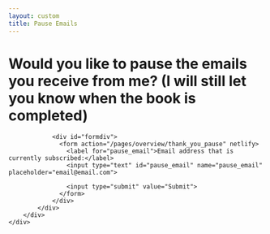 ```yaml
---
layout: custom
title: Pause Emails
---
```


<style>
input[type=text], textarea {
  width: 100%;
  padding: 12px 20px;
  margin: 8px 0;
  display: inline-block;
  border: 1px solid #ccc;
  border-radius: 4px;
  box-sizing: border-box;
}

input[type=submit] {
  width: 100%;
  background-color: #4CAF50;
  color: white;
  padding: 14px 20px;
  margin: 8px 0;
  border: none;
  border-radius: 4px;
  cursor: pointer;
}

input[type=submit]:hover {
  background-color: #45a049;
}

#formdiv {
  border-radius: 5px;
  background-color: #f2f2f2;
  padding: 20px;
}
</style>

<!-- /banner_bottom -->
<div class="main banner_bottom" id="article">
	<div class="clearfix"> </div>
	<div class="container">
		<div class="inner_sec_top_aglieits">
			<div class="banner_bottom_info">
				<h1>Would you like to pause the emails you receive from me? (I will still let you know when the book is completed)</h1>

				<div id="formdiv">
				  <form action="/pages/overview/thank_you_pause" netlify>
				    <label for="pause_email">Email address that is currently subscribed:</label>
				    <input type="text" id="pause_email" name="pause_email" placeholder="email@email.com">

				    <input type="submit" value="Submit">
				  </form>
				</div>
			</div>
		</div>
	</div>
</div>





<div>

</div>
<div style="clear:both;"></div>
